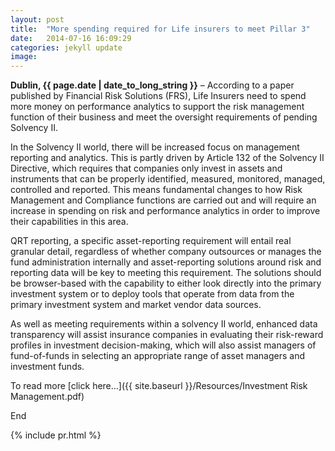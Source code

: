 ```yaml
---
layout: post
title:  "More spending required for Life insurers to meet Pillar 3"
date:   2014-07-16 16:09:29
categories: jekyll update
image: 
---
```




**Dublin, {{ page.date | date_to_long_string }}**  –  According to a paper published by Financial Risk Solutions (FRS), Life Insurers need to spend more money on performance analytics to support the risk management function of their business and meet the oversight requirements of pending Solvency II.

 In the Solvency II world, there will be increased focus on management reporting and analytics. This is partly driven by Article 132 of the Solvency II Directive, which requires that companies only invest in assets and instruments that can be properly identified, measured, monitored, managed, controlled and reported. This means fundamental changes to how Risk Management and Compliance functions are carried out and will require an increase in spending on risk and performance analytics in order to improve their capabilities in this area.

 QRT reporting, a specific asset-reporting requirement will entail real granular detail, regardless of whether company outsources or manages the fund administration internally and asset-reporting solutions around risk and reporting data will be key to meeting this requirement. The solutions should be browser-based with the capability to either look directly into the primary investment system or to deploy tools that operate from data from the primary investment system and market vendor data sources.

 As well as meeting requirements within a solvency II world, enhanced data transparency will assist insurance companies in evaluating their risk-reward profiles in investment decision-making, which will also assist managers of fund-of-funds in selecting an appropriate range of asset managers and investment funds.

 To read more [click here...]({{ site.baseurl }}/Resources/Investment Risk Management.pdf)

End
 

{% include pr.html %}